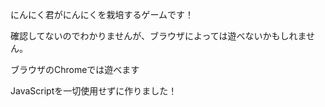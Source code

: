 にんにく君がにんにくを栽培するゲームです！

確認してないのでわかりませんが、ブラウザによっては遊べないかもしれません。

ブラウザのChromeでは遊べます

JavaScriptを一切使用せずに作りました！
